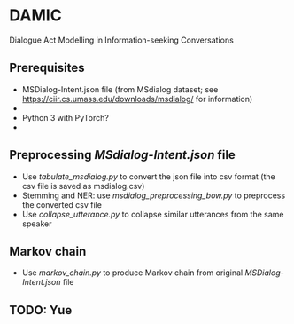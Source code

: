 # DAMIC
Dialogue Act Modelling in Information-seeking Conversations



## Prerequisites
- MSDialog-Intent.json file (from MSdialog dataset; see https://ciir.cs.umass.edu/downloads/msdialog/ for information)
- 
- Python 3 with PyTorch?
- 





## Preprocessing *MSdialog-Intent.json* file
- Use *tabulate_msdialog.py* to convert the json file into csv format (the csv file is saved as msdialog.csv)
- Stemming and NER: use *msdialog_preprocessing_bow.py* to preprocess the converted csv file
- Use *collapse_utterance.py* to collapse similar utterances from the same speaker


## Markov chain
- Use *markov_chain.py* to produce Markov chain from original *MSDialog-Intent.json* file

## TODO: Yue 